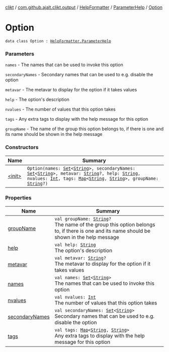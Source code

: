 [clikt](../../../../index.md) / [com.github.ajalt.clikt.output](../../../index.md) / [HelpFormatter](../../index.md) / [ParameterHelp](../index.md) / [Option](./index.md)

# Option

`data class Option : `[`HelpFormatter.ParameterHelp`](../index.md)

### Parameters

`names` - The names that can be used to invoke this option

`secondaryNames` - Secondary names that can be used to e.g. disable the option

`metavar` - The metavar to display for the option if it takes values

`help` - The option's description

`nvalues` - The number of values that this option takes

`tags` - Any extra tags to display with the help message for this option

`groupName` - The name of the group this option belongs to, if there is one and its name should be shown in the help message

### Constructors

| Name | Summary |
|---|---|
| [&lt;init&gt;](-init-.md) | `Option(names: `[`Set`](https://kotlinlang.org/api/latest/jvm/stdlib/kotlin.collections/-set/index.html)`<`[`String`](https://kotlinlang.org/api/latest/jvm/stdlib/kotlin/-string/index.html)`>, secondaryNames: `[`Set`](https://kotlinlang.org/api/latest/jvm/stdlib/kotlin.collections/-set/index.html)`<`[`String`](https://kotlinlang.org/api/latest/jvm/stdlib/kotlin/-string/index.html)`>, metavar: `[`String`](https://kotlinlang.org/api/latest/jvm/stdlib/kotlin/-string/index.html)`?, help: `[`String`](https://kotlinlang.org/api/latest/jvm/stdlib/kotlin/-string/index.html)`, nvalues: `[`Int`](https://kotlinlang.org/api/latest/jvm/stdlib/kotlin/-int/index.html)`, tags: `[`Map`](https://kotlinlang.org/api/latest/jvm/stdlib/kotlin.collections/-map/index.html)`<`[`String`](https://kotlinlang.org/api/latest/jvm/stdlib/kotlin/-string/index.html)`, `[`String`](https://kotlinlang.org/api/latest/jvm/stdlib/kotlin/-string/index.html)`>, groupName: `[`String`](https://kotlinlang.org/api/latest/jvm/stdlib/kotlin/-string/index.html)`?)` |

### Properties

| Name | Summary |
|---|---|
| [groupName](group-name.md) | `val groupName: `[`String`](https://kotlinlang.org/api/latest/jvm/stdlib/kotlin/-string/index.html)`?`<br>The name of the group this option belongs to, if there is one and its name should be shown in the help message |
| [help](help.md) | `val help: `[`String`](https://kotlinlang.org/api/latest/jvm/stdlib/kotlin/-string/index.html)<br>The option's description |
| [metavar](metavar.md) | `val metavar: `[`String`](https://kotlinlang.org/api/latest/jvm/stdlib/kotlin/-string/index.html)`?`<br>The metavar to display for the option if it takes values |
| [names](names.md) | `val names: `[`Set`](https://kotlinlang.org/api/latest/jvm/stdlib/kotlin.collections/-set/index.html)`<`[`String`](https://kotlinlang.org/api/latest/jvm/stdlib/kotlin/-string/index.html)`>`<br>The names that can be used to invoke this option |
| [nvalues](nvalues.md) | `val nvalues: `[`Int`](https://kotlinlang.org/api/latest/jvm/stdlib/kotlin/-int/index.html)<br>The number of values that this option takes |
| [secondaryNames](secondary-names.md) | `val secondaryNames: `[`Set`](https://kotlinlang.org/api/latest/jvm/stdlib/kotlin.collections/-set/index.html)`<`[`String`](https://kotlinlang.org/api/latest/jvm/stdlib/kotlin/-string/index.html)`>`<br>Secondary names that can be used to e.g. disable the option |
| [tags](tags.md) | `val tags: `[`Map`](https://kotlinlang.org/api/latest/jvm/stdlib/kotlin.collections/-map/index.html)`<`[`String`](https://kotlinlang.org/api/latest/jvm/stdlib/kotlin/-string/index.html)`, `[`String`](https://kotlinlang.org/api/latest/jvm/stdlib/kotlin/-string/index.html)`>`<br>Any extra tags to display with the help message for this option |
